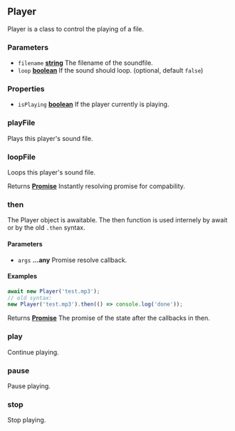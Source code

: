 <!-- Generated by documentation.js. Update this documentation by updating the source code. -->

## Player

Player is a class to control the playing of a file.

### Parameters

-   `filename` **[string][1]** The filename of the soundfile.
-   `loop` **[boolean][2]** If the sound should loop. (optional, default `false`)

### Properties

-   `isPlaying` **[boolean][2]** If the player currently is playing.

### playFile

Plays this player's sound file.

### loopFile

Loops this player's sound file.

Returns **[Promise][3]** Instantly resolving promise for compability.

### then

The Player object is awaitable.
The then function is used internely by await or by the old `.then` syntax.

#### Parameters

-   `args` **...any** Promise resolve callback.

#### Examples

```javascript
await new Player('test.mp3');
// old syntax:
new Player('test.mp3').then(() => console.log('done'));
```

Returns **[Promise][3]** The promise of the state after the callbacks in then.

### play

Continue playing.

### pause

Pause playing.

### stop

Stop playing.

[1]: https://developer.mozilla.org/docs/Web/JavaScript/Reference/Global_Objects/String

[2]: https://developer.mozilla.org/docs/Web/JavaScript/Reference/Global_Objects/Boolean

[3]: https://developer.mozilla.org/docs/Web/JavaScript/Reference/Global_Objects/Promise
